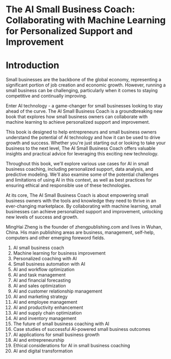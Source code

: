 # The AI Small Business Coach: Collaborating with Machine Learning for Personalized Support and Improvement

# Introduction

Small businesses are the backbone of the global economy, representing a significant portion of job creation and economic growth. However, running a small business can be challenging, particularly when it comes to staying competitive and continually improving.

Enter AI technology - a game-changer for small businesses looking to stay ahead of the curve. The AI Small Business Coach is a groundbreaking new book that explores how small business owners can collaborate with machine learning to achieve personalized support and improvement.

This book is designed to help entrepreneurs and small business owners understand the potential of AI technology and how it can be used to drive growth and success. Whether you're just starting out or looking to take your business to the next level, The AI Small Business Coach offers valuable insights and practical advice for leveraging this exciting new technology.

Throughout this book, we'll explore various use cases for AI in small business coaching, including personalized support, data analysis, and predictive modeling. We'll also examine some of the potential challenges and limitations of using AI in this context, as well as best practices for ensuring ethical and responsible use of these technologies.

At its core, The AI Small Business Coach is about empowering small business owners with the tools and knowledge they need to thrive in an ever-changing marketplace. By collaborating with machine learning, small businesses can achieve personalized support and improvement, unlocking new levels of success and growth.

MingHai Zheng is the founder of zhengpublishing.com and lives in Wuhan, China. His main publishing areas are business, management, self-help, computers and other emerging foreword fields.



1. AI small business coach
2. Machine learning for business improvement
3. Personalized coaching with AI
4. Small business automation with AI
5. AI and workflow optimization
6. AI and task management
7. AI and financial forecasting
8. AI and sales optimization
9. AI and customer relationship management
10. AI and marketing strategy
11. AI and employee management
12. AI and productivity enhancement
13. AI and supply chain optimization
14. AI and inventory management
15. The future of small business coaching with AI
16. Case studies of successful AI-powered small business outcomes
17. AI applications for small business growth
18. AI and entrepreneurship
19. Ethical considerations for AI in small business coaching
20. AI and digital transformation

